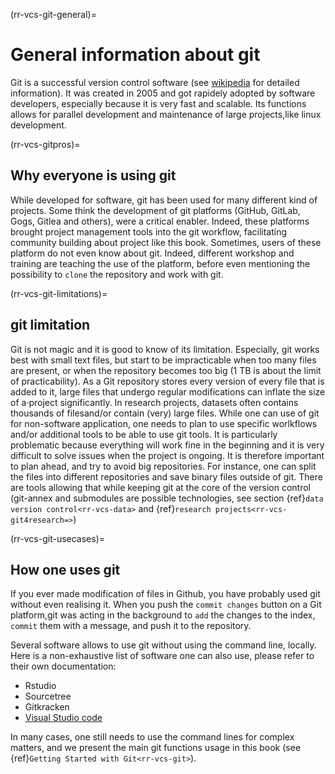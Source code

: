 (rr-vcs-git-general)=
# General information about git

Git is a successful version control software (see [wikipedia](https://en.wikipedia.org/wiki/Git) for detailed information).
It was created in 2005 and got rapidely adopted by software developers, especially because it is very fast and scalable. 
Its functions allows for parallel development and maintenance of large projects,like linux development.

(rr-vcs-gitpros)=
## Why everyone is using git

While developed for software, git has been used for many different kind of projects.
Some think the development of git platforms (GitHub, GitLab, Gogs, Gitlea and others), were a critical enabler.
Indeed, these platforms brought project management tools into the git workflow, facilitating community building about project like this book. 
Sometimes, users of these platform do not even know about git. 
Indeed, different workshop and training are teaching the use of the platform, before even mentioning the possibility to `clone` the repository and work with git.

(rr-vcs-git-limitations)=
## git limitation

Git is not magic and it is good to know of its limitation.
Especially, git works best with small text files, but start to be impracticable when too many files are present,  or when the repository becomes too big (1 TB is about the limit of practicability).
As a Git repository stores every version of every file that is added to it, large files that undergo regular modifications can inflate the size of a·project significantly.
In research projects, datasets often contains thousands of filesand/or contain (very) large files.
While one can use of git for non-software application, one needs to plan to use specific worlkflows and/or additional tools to be able to use git tools.
It is particularly problematic because everything will work fine in the beginning and it is very difficult to solve issues when the project is ongoing.
It is therefore important to plan ahead, and try to avoid big repositories.
For instance, one can split the files into different repositories and save binary files outside of git.
There are tools allowing that while keeping git at the core of the version control (git-annex and submodules are possible technologies,  see section {ref}`data version control<rr-vcs-data>`  and {ref}`research projects<rr-vcs-git4research=>`)



(rr-vcs-git-usecases)=
## How one uses git

If you ever made modification of files in Github, you have probably used git without even realising it.
When you push the `commit changes` button on a Git platform,git was acting in the background to `add` the changes to the index,
`commit` them with a message, and push it to the repository.

Several software allows to use git without using the command line, locally.
Here is a non-exhaustive list of software one can also use, please refer to their own documentation:

- Rstudio
- Sourcetree
- Gitkracken
- [Visual Studio code](https://en.wikipedia.org/wiki/Visual_Studio_Code)


In many cases, one still needs to use the command lines for complex matters, and we present the main git functions usage in this book (see {ref}`Getting Started with Git<rr-vcs-git>`). 